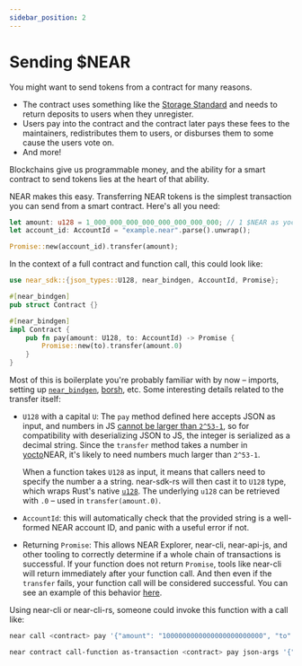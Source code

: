 ```yaml
---
sidebar_position: 2
---
```


# Sending $NEAR

You might want to send tokens from a contract for many reasons.

* The contract uses something like the [Storage Standard](https://nomicon.io/Standards/StorageManagement) and needs to return deposits to users when they unregister.
* Users pay into the contract and the contract later pays these fees to the maintainers, redistributes them to users, or disburses them to some cause the users vote on.
* And more!

Blockchains give us programmable money, and the ability for a smart contract to send tokens lies at the heart of that ability.

NEAR makes this easy. Transferring NEAR tokens is the simplest transaction you can send from a smart contract. Here's all you need:

```rust
let amount: u128 = 1_000_000_000_000_000_000_000_000; // 1 $NEAR as yoctoNEAR
let account_id: AccountId = "example.near".parse().unwrap();

Promise::new(account_id).transfer(amount);
```

In the context of a full contract and function call, this could look like:

```rust
use near_sdk::{json_types::U128, near_bindgen, AccountId, Promise};

#[near_bindgen]
pub struct Contract {}

#[near_bindgen]
impl Contract {
    pub fn pay(amount: U128, to: AccountId) -> Promise {
        Promise::new(to).transfer(amount.0)
    }
}
```

Most of this is boilerplate you're probably familiar with by now – imports, setting up [`near_bindgen`](../contract-structure/near-bindgen.md), [borsh](../contract-interface/serialization-interface.md), etc. Some interesting details related to the transfer itself:

* `U128` with a capital `U`: The `pay` method defined here accepts JSON as input, and numbers in JS [cannot be larger than `2^53-1`](https://developer.mozilla.org/en-US/docs/Web/JavaScript/Reference/Global_Objects/Number/MAX_SAFE_INTEGER), so for compatibility with deserializing JSON to JS, the integer is serialized as a decimal string. Since the `transfer` method takes a number in [yocto](https://en.wikipedia.org/wiki/Yocto-)NEAR, it's likely to need numbers much larger than `2^53-1`.

  When a function takes `U128` as input, it means that callers need to specify the number a a string. near-sdk-rs will then cast it to `U128` type, which wraps Rust's native [`u128`](https://doc.rust-lang.org/std/primitive.u128.html). The underlying `u128` can be retrieved with `.0` – used in `transfer(amount.0)`.

* `AccountId`: this will automatically check that the provided string is a well-formed NEAR account ID, and panic with a useful error if not.

* Returning `Promise`: This allows NEAR Explorer, near-cli, near-api-js, and other tooling to correctly determine if a whole chain of transactions is successful. If your function does not return `Promise`, tools like near-cli will return immediately after your function call. And then even if the `transfer` fails, your function call will be considered successful. You can see an example of this behavior [here](https://github.com/near-examples/xcc-advanced).

Using near-cli or near-cli-rs, someone could invoke this function with a call like:

<Tabs className="language-tabs" groupId="code-tabs">
<TabItem value="Near-CLI">


```bash
near call <contract> pay '{"amount": "1000000000000000000000000", "to": "example.near"}' --accountId benjiman.near
```



</TabItem>
<TabItem value="Near-CLI-rs">

```bash
near contract call-function as-transaction <contract> pay json-args '{"amount": "1000000000000000000000000", "to": "example.near"}' prepaid-gas '30 TeraGas' attached-deposit '0 NEAR' sign-as benjiman.near network-config testnet sign-with-keychain send
```



</TabItem>
</Tabs>



